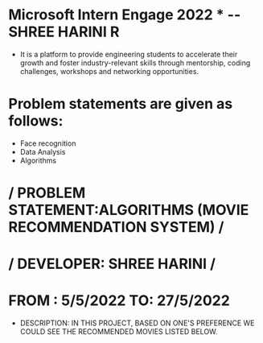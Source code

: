 # Microsoft Intern Engage 2022 * --SHREE HARINI R
* It is a platform to provide engineering students to accelerate their growth and foster industry-relevant skills through mentorship, coding challenges, workshops and networking opportunities.
# Problem statements are given as follows: 
* Face recognition
* Data Analysis
* Algorithms
# / PROBLEM STATEMENT:ALGORITHMS (MOVIE RECOMMENDATION SYSTEM) /
# / DEVELOPER: SHREE HARINI /
#  FROM : 5/5/2022 TO: 27/5/2022
* DESCRIPTION:  IN THIS PROJECT, BASED ON ONE'S PREFERENCE WE COULD SEE THE RECOMMENDED MOVIES LISTED BELOW. 
